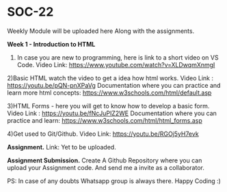 # SOC-22 

Weekly Module will be uploaded here Along with the assignments.

**Week 1 - Introduction to HTML**


1) In case you are new to programming, here is link to a short video on VS Code.
Video Link: https://www.youtube.com/watch?v=XLDwqmXnmgI

2)Basic HTML watch the video to get a idea how html works.
Video Link : https://youtu.be/pQN-pnXPaVg
Documentation where you can practice and learn more html concepts: https://www.w3schools.com/html/default.asp

3)HTML Forms - here you will get to know how to develop a basic form.
Video Link : https://youtu.be/fNcJuPIZ2WE
Documentation where you can practice and learn: https://www.w3schools.com/html/html_forms.asp

4)Get used to Git/Github.
Video Link: https://youtu.be/RGOj5yH7evk

**Assignment.**
Link: Yet to be uploaded.

**Assignment Submission.**
Create A Github Repository where you can upload your Assignment code. And send me a invite as a collaborator.

PS: In case of any doubts Whatsapp group is always there. Happy Coding :) 
